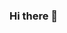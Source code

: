 ### Hi there 👋

<!--
**rosangelahb/rosangelahb** is a ✨ _special_ ✨ repository because its `README.md` (this file) appears on your GitHub profile.
